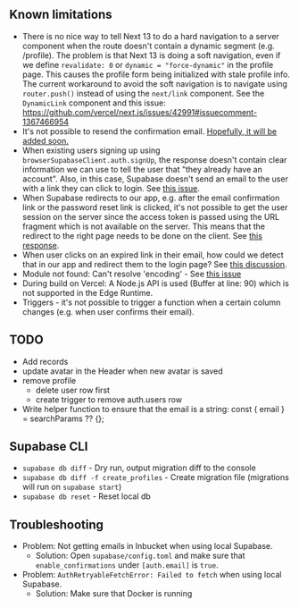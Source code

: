 ## Known limitations

- There is no nice way to tell Next 13 to do a hard navigation to a server component when the route doesn't contain a dynamic segment (e.g. /profile). The problem is that Next 13 is doing a soft navigation, even if we define `revalidate: 0` or `dynamic = "force-dynamic"` in the profile page. This causes the profile form being initialized with stale profile info. The current workaround to avoid the soft navigation is to navigate using `router.push()` instead of using the `next/link` component. See the `DynamicLink` component and this issue: https://github.com/vercel/next.js/issues/42991#issuecomment-1367466954
- It's not possible to resend the confirmation email. [Hopefully, it will be added soon.](https://github.com/supabase/supabase/discussions/3526#discussioncomment-1477673)
- When existing users signing up using `browserSupabaseClient.auth.signUp`, the response doesn't contain clear information we can use to tell the user that "they already have an account". Also, in this case, Supabase doesn't send an email to the user with a link they can click to login. See [this issue](https://github.com/supabase/supabase-js/issues/296).
- When Supabase redirects to our app, e.g. after the email confirmation link or the password reset link is clicked, it's not possible to get the user session on the server since the access token is passed using the URL fragment which is not available on the server. This means that the redirect to the right page needs to be done on the client. See [this response](https://github.com/supabase/auth-helpers/issues/341#issuecomment-1319502599).
- When user clicks on an expired link in their email, how could we detect that in our app and redirect them to the login page? See [this discussion](https://github.com/supabase/supabase/discussions/11364).
- Module not found: Can't resolve 'encoding' - See [this issue](https://github.com/supabase/supabase-js/issues/612)
- During build on Vercel: A Node.js API is used (Buffer at line: 90) which is not supported in the Edge Runtime.
- Triggers - it's not possible to trigger a function when a certain column changes (e.g. when user confirms their email).

## TODO

- Add records
- update avatar in the Header when new avatar is saved
- remove profile
  - delete user row first
  - create trigger to remove auth.users row
- Write helper function to ensure that the email is a string:
  const { email } = searchParams ?? {};

## Supabase CLI

- `supabase db diff` - Dry run, output migration diff to the console
- `supabase db diff -f create_profiles` - Create migration file (migrations will run on `supabase start`)
- `supabase db reset` - Reset local db

## Troubleshooting

- Problem: Not getting emails in Inbucket when using local Supabase.
  - Solution: Open `supabase/config.toml` and make sure that `enable_confirmations` under `[auth.email]` is `true`.
- Problem: `AuthRetryableFetchError: Failed to fetch` when using local Supabase.
  - Solution: Make sure that Docker is running

